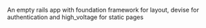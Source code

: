 An empty rails app with foundation framework for layout, devise for authentication and high_voltage for static pages
